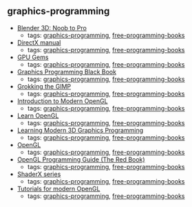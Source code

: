 graphics-programming 
---
* [Blender 3D: Noob to Pro](https://en.wikibooks.org/wiki/Blender_3D%3A_Noob_to_Pro)
    * tags: [graphics-programming](../tags/graphics-programming.md), [free-programming-books](../tags/free-programming-books.md)
* [DirectX manual](http://user.xmission.com/~legalize/book/download/index.html)
    * tags: [graphics-programming](../tags/graphics-programming.md), [free-programming-books](../tags/free-programming-books.md)
* [GPU Gems](https://developer.nvidia.com/gpugems/GPUGems/gpugems_pref01.html)
    * tags: [graphics-programming](../tags/graphics-programming.md), [free-programming-books](../tags/free-programming-books.md)
* [Graphics Programming Black Book](http://www.gamedev.net/page/resources/_/technical/graphics-programming-and-theory/graphics-programming-black-book-r1698)
    * tags: [graphics-programming](../tags/graphics-programming.md), [free-programming-books](../tags/free-programming-books.md)
* [Grokking the GIMP](http://gimp-savvy.com/BOOK/index.html)
    * tags: [graphics-programming](../tags/graphics-programming.md), [free-programming-books](../tags/free-programming-books.md)
* [Introduction to Modern OpenGL](https://open.gl)
    * tags: [graphics-programming](../tags/graphics-programming.md), [free-programming-books](../tags/free-programming-books.md)
* [Learn OpenGL](http://learnopengl.com)
    * tags: [graphics-programming](../tags/graphics-programming.md), [free-programming-books](../tags/free-programming-books.md)
* [Learning Modern 3D Graphics Programming](https://web.archive.org/web/20150225192611/http://www.arcsynthesis.org/gltut/index.html)
    * tags: [graphics-programming](../tags/graphics-programming.md), [free-programming-books](../tags/free-programming-books.md)
* [OpenGL](http://www.songho.ca/opengl/index.html)
    * tags: [graphics-programming](../tags/graphics-programming.md), [free-programming-books](../tags/free-programming-books.md)
* [OpenGL Programming Guide (The Red Book)](https://www.ics.uci.edu/~gopi/CS211B/opengl_programming_guide_8th_edition.pdf)
    * tags: [graphics-programming](../tags/graphics-programming.md), [free-programming-books](../tags/free-programming-books.md)
* [ShaderX series](http://www.realtimerendering.com/resources/shaderx/)
    * tags: [graphics-programming](../tags/graphics-programming.md), [free-programming-books](../tags/free-programming-books.md)
* [Tutorials for modern OpenGL](http://www.opengl-tutorial.org)
    * tags: [graphics-programming](../tags/graphics-programming.md), [free-programming-books](../tags/free-programming-books.md)
